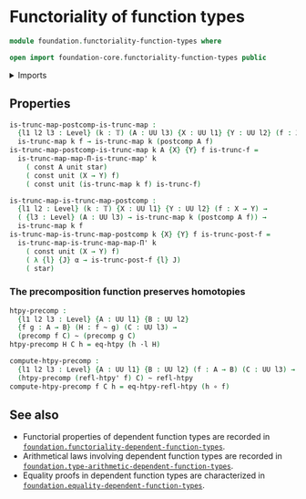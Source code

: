 # Functoriality of function types

```agda
module foundation.functoriality-function-types where

open import foundation-core.functoriality-function-types public
```

<details><summary>Imports</summary>

```agda
open import foundation.function-extensionality
open import foundation.functoriality-dependent-function-types
open import foundation.unit-type
open import foundation.universe-levels

open import foundation-core.constant-maps
open import foundation-core.functions
open import foundation-core.homotopies
open import foundation-core.truncated-maps
open import foundation-core.truncation-levels
```

</details>

## Properties

```agda
is-trunc-map-postcomp-is-trunc-map :
  {l1 l2 l3 : Level} (k : 𝕋) (A : UU l3) {X : UU l1} {Y : UU l2} (f : X → Y) →
  is-trunc-map k f → is-trunc-map k (postcomp A f)
is-trunc-map-postcomp-is-trunc-map k A {X} {Y} f is-trunc-f =
  is-trunc-map-map-Π-is-trunc-map' k
    ( const A unit star)
    ( const unit (X → Y) f)
    ( const unit (is-trunc-map k f) is-trunc-f)

is-trunc-map-is-trunc-map-postcomp :
  {l1 l2 : Level} (k : 𝕋) {X : UU l1} {Y : UU l2} (f : X → Y) →
  ( {l3 : Level} (A : UU l3) → is-trunc-map k (postcomp A f)) →
  is-trunc-map k f
is-trunc-map-is-trunc-map-postcomp k {X} {Y} f is-trunc-post-f =
  is-trunc-map-is-trunc-map-map-Π' k
    ( const unit (X → Y) f)
    ( λ {l} {J} α → is-trunc-post-f {l} J)
    ( star)
```

### The precomposition function preserves homotopies

```agda
htpy-precomp :
  {l1 l2 l3 : Level} {A : UU l1} {B : UU l2}
  {f g : A → B} (H : f ~ g) (C : UU l3) →
  (precomp f C) ~ (precomp g C)
htpy-precomp H C h = eq-htpy (h ·l H)

compute-htpy-precomp :
  {l1 l2 l3 : Level} {A : UU l1} {B : UU l2} (f : A → B) (C : UU l3) →
  (htpy-precomp (refl-htpy' f) C) ~ refl-htpy
compute-htpy-precomp f C h = eq-htpy-refl-htpy (h ∘ f)
```

## See also

- Functorial properties of dependent function types are recorded in
  [`foundation.functoriality-dependent-function-types`](foundation.functoriality-dependent-function-types.md).
- Arithmetical laws involving dependent function types are recorded in
  [`foundation.type-arithmetic-dependent-function-types`](foundation.type-arithmetic-dependent-function-types.md).
- Equality proofs in dependent function types are characterized in
  [`foundation.equality-dependent-function-types`](foundation.equality-dependent-function-types.md).
